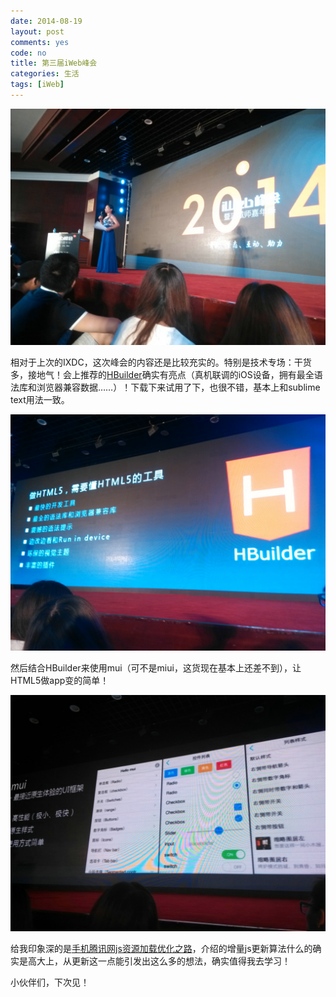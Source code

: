 ```yaml
---
date: 2014-08-19
layout: post
comments: yes
code: no
title: 第三届iWeb峰会
categories: 生活
tags: [iWeb]
---
```


[![第三届iWeb峰会](/uploads/2014/08/IMG_20140816_090510.jpg)](/uploads/2014/08/IMG_20140816_090510.jpg)

相对于上次的IXDC，这次峰会的内容还是比较充实的。特别是技术专场：干货多，接地气！会上推荐的[HBuilder](http://www.dcloud.io/)确实有亮点（真机联调的iOS设备，拥有最全语法库和浏览器兼容数据……）！下载下来试用了下，也很不错，基本上和sublime text用法一致。

[![第三届iWeb峰会](/uploads/2014/08/IMG_20140816_093519.jpg)](/uploads/2014/08/IMG_20140816_093519.jpg)

然后结合HBuilder来使用mui（可不是miui，这货现在基本上还差不到），让HTML5做app变的简单！

[![第三届iWeb峰会](/uploads/2014/08/IMG_20140816_094052.jpg)](/uploads/2014/08/IMG_20140816_094052.jpg)

给我印象深的是[手机腾讯网js资源加载优化之路](http://wenku.baidu.com/link?url=gZPzMinD7kflVOJBTb0MM4yU4um3t5DLzWiWlsb2GPukV_SmsBlWwXBNq97ufAiGYc3vXUiumvGq5mSjZpKR0Z3Y9JZRu7AWDm3ilbpuC-a)，介绍的增量js更新算法什么的确实是高大上，从更新这一点能引发出这么多的想法，确实值得我去学习！

小伙伴们，下次见！